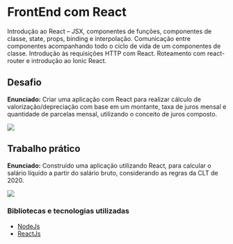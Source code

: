 # FrontEnd com React

Introdução ao React – JSX, componentes de funções, componentes de classe, state, props, binding e interpolação. Comunicação entre componentes acompanhando todo o ciclo de vida de um componentes de classe. Introdução às requisições HTTP com React. Roteamento com react-router e introdução ao Ionic React.

## Desafio

**Enunciado:** Criar uma aplicação com React para realizar cálculo de valorização/depreciação com base em um montante, taxa de juros mensal e quantidade de parcelas mensal, utilizando o conceito de juros composto.

![](https://ik.imagekit.io/0hmjtnwyvn/bootcamp-igti/create-react-app_TDUVJNQLK.gif)

## Trabalho prático

**Enunciado:** Construído uma aplicação utilizando React, para calcular o salário líquido a partir do salário bruto, considerando as regras da CLT de 2020.

![](https://ik.imagekit.io/0hmjtnwyvn/bootcamp-igti/react-salary_ycutanPYO.gif)

### Bibliotecas e tecnologias utilizadas

- [NodeJs](https://nodejs.org/en/about/)
- [ReactJs](https://reactjs.org/)
